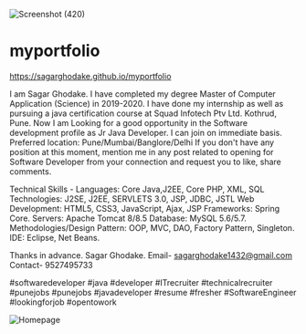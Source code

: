 ![Screenshot (420)](https://user-images.githubusercontent.com/60310009/91991374-7091ee80-ed50-11ea-9346-9829de077de9.png)

# myportfolio
https://sagarghodake.github.io/myportfolio

I am Sagar Ghodake. I have completed my degree Master of Computer Application (Science) in 2019-2020. I have done my internship as well as pursuing a java certification course at Squad Infotech Ptv Ltd. Kothrud, Pune. Now I am Looking for a good opportunity in the Software development profile as Jr Java Developer. I can join on immediate basis.
Preferred location: Pune/Mumbai/Banglore/Delhi
If you don't have any position at this moment, mention me in any post related to opening for Software Developer from your connection and request you to like, share comments.

Technical Skills -
Languages: Core Java,J2EE, Core PHP, XML, SQL
Technologies: J2SE, J2EE, SERVLETS 3.0, JSP, JDBC, JSTL
Web Development: HTML5, CSS3, JavaScript, Ajax, JSP
Frameworks: Spring Core.
Servers: Apache Tomcat 8/8.5
Database: MySQL 5.6/5.7.
Methodologies/Design Pattern: OOP, MVC, DAO, Factory Pattern, Singleton.
IDE: Eclipse, Net Beans.

Thanks in advance.
Sagar Ghodake.
Email- sagarghodake1432@gmail.com
Contact- 9527495733

#softwaredeveloper #java #developer #ITrecruiter #technicalrecruiter #punejobs #punejobs #javadeveloper #resume #fresher #SoftwareEngineer #lookingforjob #opentowork

![Homepage](https://user-images.githubusercontent.com/60310009/90055645-4e7df100-dcfb-11ea-81dd-80a115f6dcf2.jpg)
